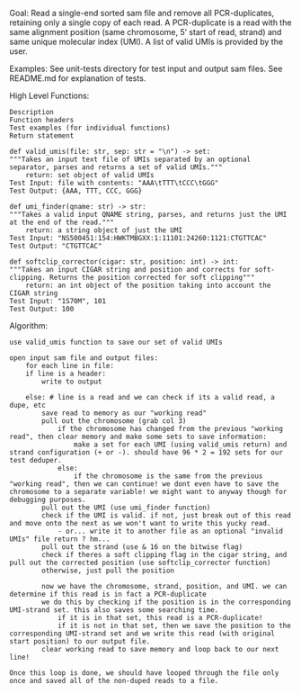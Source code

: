 Goal: Read a single-end sorted sam file and remove all PCR-duplicates, retaining only a single copy of each read. A PCR-duplicate is a read with the same alignment position (same chromosome, 5’ start of read, strand) and same unique molecular index (UMI). A list of valid UMIs is provided by the user.

Examples: See unit-tests directory for test input and output sam files. See README.md for explanation of tests.

High Level Functions:

    Description
    Function headers
    Test examples (for individual functions)
    Return statement

```
def valid_umis(file: str, sep: str = "\n") -> set:
"""Takes an input text file of UMIs separated by an optional separator, parses and returns a set of valid UMIs."""
    return: set object of valid UMIs
Test Input: file with contents: "AAA\tTTT\tCCC\tGGG"
Test Output: {AAA, TTT, CCC, GGG}
```
```
def umi_finder(qname: str) -> str:
"""Takes a valid input QNAME string, parses, and returns just the UMI at the end of the read."""
    return: a string object of just the UMI
Test Input: "NS500451:154:HWKTMBGXX:1:11101:24260:1121:CTGTTCAC"
Test Output: "CTGTTCAC"
```
```
def softclip_corrector(cigar: str, position: int) -> int:
"""Takes an input CIGAR string and position and corrects for soft-clipping. Returns the position corrected for soft clipping"""
    return: an int object of the position taking into account the CIGAR string
Test Input: "1S70M", 101
Test Output: 100
```

Algorithm:
```
use valid_umis function to save our set of valid UMIs

open input sam file and output files:
    for each line in file:
    if line is a header:
        write to output

    else: # line is a read and we can check if its a valid read, a dupe, etc
        save read to memory as our "working read"
        pull out the chromosome (grab col 3)
            if the chromosome has changed from the previous "working read", then clear memory and make some sets to save information:
                make a set for each UMI (using valid_umis return) and strand configuration (+ or -). should have 96 * 2 = 192 sets for our test deduper.
            else:
                if the chromosome is the same from the previous "working read", then we can continue! we dont even have to save the chromosome to a separate variable! we might want to anyway though for debugging purposes.
        pull out the UMI (use umi_finder function)
        check if the UMI is valid. if not, just break out of this read and move onto the next as we won't want to write this yucky read.
            - or... write it to another file as an optional "invalid UMIs" file return ? hm...
        pull out the strand (use & 16 on the bitwise flag)
        check if theres a soft clipping flag in the cigar string, and pull out the corrected position (use softclip_corrector function)
        otherwise, just pull the position

        now we have the chromosome, strand, position, and UMI. we can determine if this read is in fact a PCR-duplicate
        we do this by checking if the position is in the corresponding UMI-strand set. this also saves some searching time.
            if it is in that set, this read is a PCR-duplicate! 
            if it is not in that set, then we save the position to the corresponding UMI-strand set and we write this read (with original start position) to our output file.
        clear working read to save memory and loop back to our next line!

Once this loop is done, we should have looped through the file only once and saved all of the non-duped reads to a file.
```